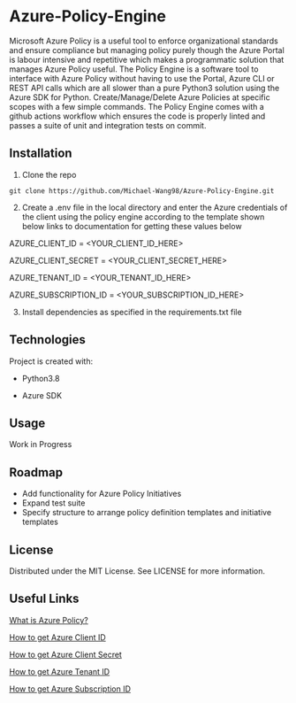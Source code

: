 # Azure-Policy-Engine

Microsoft Azure Policy is a useful tool to enforce organizational standards and ensure compliance but managing policy purely though the Azure Portal is labour intensive and repetitive which makes a programmatic solution that manages Azure Policy useful. The Policy Engine is a software tool to interface with Azure Policy without having to use the Portal, Azure CLI or REST API calls which are all slower than a pure Python3 solution using the Azure SDK for Python. Create/Manage/Delete Azure Policies at specific scopes with a few simple commands. The Policy Engine comes with a github actions workflow which ensures the code is properly linted and passes a suite of unit and integration tests on commit.

## Installation

1. Clone the repo
```
git clone https://github.com/Michael-Wang98/Azure-Policy-Engine.git
```
2. Create a .env file in the local directory and enter the Azure credentials of the client using the policy engine according to the template shown below links to documentation for getting these values below

AZURE_CLIENT_ID = <YOUR_CLIENT_ID_HERE>

AZURE_CLIENT_SECRET = <YOUR_CLIENT_SECRET_HERE>

AZURE_TENANT_ID = <YOUR_TENANT_ID_HERE>

AZURE_SUBSCRIPTION_ID = <YOUR_SUBSCRIPTION_ID_HERE>

3. Install dependencies as specified in the requirements.txt file 

## Technologies
Project is created with:

* Python3.8

* Azure SDK

## Usage

Work in Progress

## Roadmap

- Add functionality for Azure Policy Initiatives
- Expand test suite
- Specify structure to arrange policy definition templates and initiative templates

## License
Distributed under the MIT License. See LICENSE for more information.

## Useful Links

[What is Azure Policy?](https://docs.microsoft.com/en-us/azure/governance/policy/overview)

[How to get Azure Client ID](https://docs.microsoft.com/en-us/azure/storage/common/storage-auth-aad-app?tabs=dotnet#register-your-application-with-an-azure-ad-tenant)

[How to get Azure Client Secret](https://docs.microsoft.com/en-us/azure/storage/common/storage-auth-aad-app?tabs=dotnet#create-a-client-secret)

[How to get Azure Tenant ID](https://docs.microsoft.com/en-us/azure/active-directory/fundamentals/active-directory-how-to-find-tenant)

[How to get Azure Subscription ID](https://docs.microsoft.com/en-us/azure/media-services/latest/setup-azure-subscription-how-to?tabs=portal)

